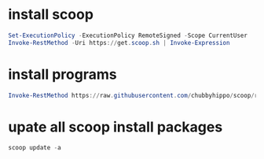 # install scoop
```powershell
Set-ExecutionPolicy -ExecutionPolicy RemoteSigned -Scope CurrentUser
Invoke-RestMethod -Uri https://get.scoop.sh | Invoke-Expression
```
# install programs
```powershell
Invoke-RestMethod https://raw.githubusercontent.com/chubbyhippo/scoop/refs/heads/main/install.ps1 | Invoke-Expression
```
# upate all scoop install packages
```powershell
scoop update -a
```
